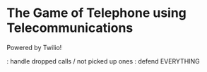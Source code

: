 # The Game of Telephone using Telecommunications

Powered by Twilio!

: handle dropped calls / not picked up ones
: defend EVERYTHING

